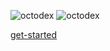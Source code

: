 ![octodex](//octodex.github.com/images/OctoAsians_dex_Full.png ':size=45%') ![octodex](//octodex.github.com/images/blacktocats.png ':size=45%')

[get-started](./home/get-started.md ':include')

